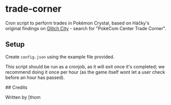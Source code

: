 # trade-corner

Cron script to perform trades in Pokémon Crystal, based on Háčky's original findings on [Glitch City](https://archives.glitchcity.info/forums/board-76/thread-7509/page-0.html) - search for "PokéCom Center Trade Corner".

## Setup

Create `config.json` using the example file provided.

This script should be run as a cronjob, as it will exit once it's completed; we recommend doing it once per hour (as the game itself wont let a user check before an hour has passed).

## Credits

Written by [thom